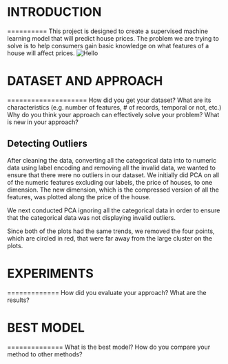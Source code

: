 # INTRODUCTION
==========
This project is designed to create a supervised machine learning model that will predict house prices. The problem we are trying to solve is to help consumers gain basic knowledge on what features of a house will affect prices.
![Hello](https://drive.google.com/file/d/1AAQUn2chpHqa_6yMqFIMtfKpha0uu0vG/view?usp=sharing)

# DATASET AND APPROACH
====================
How did you get your dataset?
What are its characteristics (e.g. number of features, # of records, temporal or not, etc.)
Why do you think your approach can effectively solve your problem?
What is new in your approach?

## Detecting Outliers
After cleaning the data, converting all the categorical data into to numeric data using label encoding and removing all the invalid data, we wanted to ensure that there were no outliers in our dataset. We initially did PCA on all of the numeric features excluding our labels, the price of houses, to one dimension. The new dimension, which is the compressed version of all the features, was plotted along the price of the house.

We next conducted PCA ignoring all the categorical data in order to ensure that the categorical data was not displaying invalid outliers.

Since both of the plots had the same trends, we removed the four points, which are circled in red, that were far away from the large cluster on the plots.




# EXPERIMENTS
=============
How did you evaluate your approach?
What are the results?

# BEST MODEL
==============
What is the best model?
How do you compare your method to other methods?

